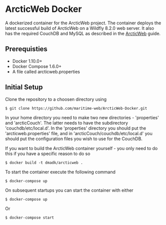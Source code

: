 # ArcticWeb Docker
A dockerized container for the ArcticWeb project. The container deploys the latest successful build of ArcticWeb on a Wildfly 8.2.0 web server. It also has the required CouchDB and MySQL as described in the [ArcticWeb](https://github.com/maritime-web/ArcticWeb#arcticweb) guide. 

## Prerequisties
* Docker 1.10.0+
* Docker Compose 1.6.0+
* A file called arcticweb.properties

## Initial Setup
Clone the repository to a choosen directory using

    $ git clone https://github.com/maritime-web/ArcticWeb-Docker.git

In your home directory you need to make two new directories - 'properties' and 'arcticCouch'. The latter needs to have the subdirectory 'couchdb/etc/local.d'.
In the 'properties' directory you should put the 'arcticweb.properties' file, and in 'arcticCouch/couchdb/etc/local.d' you should put the configuration files you wish to use for the CouchDB.

If you want to build the ArcticWeb container yourself - you only need to do this if you have a specific reason to do so

    $ docker build -t dmadk/arcticweb .

To start the container execute the following command
    
    $ docker-compose up

On subsequent startups you can start the container with either

    $ docker-compose up

Or

    $ docker-compose start
